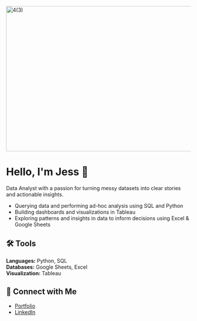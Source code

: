 <img width="1584" height="396" alt="4(3)" src="https://github.com/user-attachments/assets/7c79fd2a-f1d2-402c-8aaa-f8f2954120da" />


# Hello, I'm Jess 👋

Data Analyst with a passion for turning messy datasets into clear stories and actionable insights.

- Querying data and performing ad-hoc analysis using SQL and Python  
- Building dashboards and visualizations in Tableau 
- Exploring patterns and insights in data to inform decisions using Excel & Google Sheets

## 🛠️ Tools
**Languages:** Python, SQL  
**Databases:** Google Sheets, Excel  
**Visualization:** Tableau

## 👋 Connect with Me
- [Portfolio](https://jxdata.notion.site/Hey-there-I-m-Jess-24d77f566a39808bac1dddb8038e7021?pvs=74)  
- [LinkedIn](https://linkedin.com/in/jess-stubbs)
